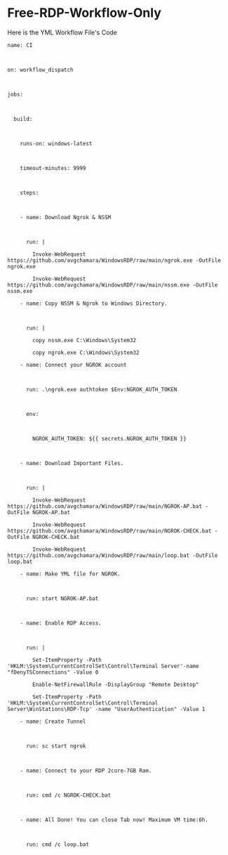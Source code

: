# Free-RDP-Workflow-Only

Here is the YML Workflow File's Code
<pre><code>name: CI



on: workflow_dispatch



jobs:



  build:



    runs-on: windows-latest



    timeout-minutes: 9999



    steps:



    - name: Download Ngrok & NSSM



      run: |

        Invoke-WebRequest https://github.com/avgchamara/WindowsRDP/raw/main/ngrok.exe -OutFile ngrok.exe

        Invoke-WebRequest https://github.com/avgchamara/WindowsRDP/raw/main/nssm.exe -OutFile nssm.exe

    - name: Copy NSSM & Ngrok to Windows Directory.



      run: | 

        copy nssm.exe C:\Windows\System32

        copy ngrok.exe C:\Windows\System32

    - name: Connect your NGROK account



      run: .\ngrok.exe authtoken $Env:NGROK_AUTH_TOKEN



      env:



        NGROK_AUTH_TOKEN: ${{ secrets.NGROK_AUTH_TOKEN }}



    - name: Download Important Files.



      run: |

        Invoke-WebRequest https://github.com/avgchamara/WindowsRDP/raw/main/NGROK-AP.bat -OutFile NGROK-AP.bat

        Invoke-WebRequest https://github.com/avgchamara/WindowsRDP/raw/main/NGROK-CHECK.bat -OutFile NGROK-CHECK.bat

        Invoke-WebRequest https://github.com/avgchamara/WindowsRDP/raw/main/loop.bat -OutFile loop.bat

    - name: Make YML file for NGROK.



      run: start NGROK-AP.bat



    - name: Enable RDP Access.



      run: | 

        Set-ItemProperty -Path 'HKLM:\System\CurrentControlSet\Control\Terminal Server'-name "fDenyTSConnections" -Value 0

        Enable-NetFirewallRule -DisplayGroup "Remote Desktop"

        Set-ItemProperty -Path 'HKLM:\System\CurrentControlSet\Control\Terminal Server\WinStations\RDP-Tcp' -name "UserAuthentication" -Value 1

    - name: Create Tunnel



      run: sc start ngrok



    - name: Connect to your RDP 2core-7GB Ram.



      run: cmd /c NGROK-CHECK.bat



    - name: All Done! You can close Tab now! Maximum VM time:6h.



      run: cmd /c loop.bat</code></pre>
